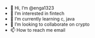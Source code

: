 - 👋 Hi, I’m @enga1323
- 👀 I’m interested in fintech
- 🌱 I’m currently learning c, java
- 💞️ I’m looking to collaborate on crypto
- 📫 How to reach me email

<!---
enga1323/enga1323 is a ✨ special ✨ repository because its `README.md` (this file) appears on your GitHub profile.
You can click the Preview link to take a look at your changes.
--->
